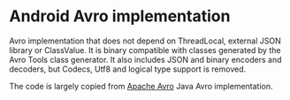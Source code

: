 # Android Avro implementation

Avro implementation that does not depend on ThreadLocal, external JSON library or ClassValue. It is binary compatible with classes generated by the Avro Tools class generator. It also includes JSON and binary encoders and decoders, but Codecs, Utf8 and logical type support is removed.

The code is largely copied from [Apache Avro](https://github.com/apache/avro) Java Avro implementation.
